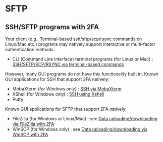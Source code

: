 # SFTP

## SSH/SFTP programs with 2FA

Your client (e.g., Terminal-based ssh/sftp/scp/rsync commands on Linux/Mac etc.) programs may natively support interactive or multi-factor authentication methods.

* CLI (Command Line Interface) terminal programs (for Linux or Mac) : [SSH/SFTP/SCP/RSYNC via terminal-based commands](../account/ssh.md)

However, many GUI programs do not have this functionality built in. Known GUI applications for SSH that support 2FA natively:

* MobaXterm (for Windows only) : [SSH via MobaXterm](https://gsdc-farm.gitbook.io/gsdc-otp/login-with-otp#mobaxterm-connecting-via-mobaxterm-on-windows)
* XShell (for Windows only) : [SSH using Xshell](https://gsdc-farm.gitbook.io/gsdc-otp/login-with-otp#xshell-connecting-using-xshell)
* Putty

Known GUI applications for SFTP that support 2FA natively:

* FileZilla (for Windows or Linux/Mac) : see [Data uploadind/downloading via FileZilla with 2FA](./filezilla.md)
* WinSCP (for Windows only) : see [Data uploading/downloading via WinSCP with 2FA](./winscp.md)

